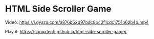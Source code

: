 # HTML Side Scroller Game

Video: https://i.gyazo.com/a876b52d97bdc8bc3f1cdc1751b62b4b.mp4

Play it: https://shouxtech.github.io/html-side-scroller-game/
